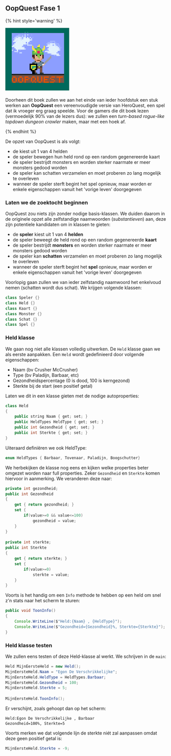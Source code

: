 <!---
1. Basis klassen monster, schat en helden met nodige properties
2. Random monster generator
3. Constructor om helden in te stellen + static kaartgenerator
4. Lijst van monsters, dictionary van schatten
5. overerving van monsters en kamers
6. exception handling voor user input
7. abstracte gameelement klasse
8. held+inventaris , kaart+monster+held
9. spelmanager
10. klaarmaken voor de toekomst ?--->

## OopQuest Fase 1

<!---NOBOOKSTART--->
{% hint style='warning' %}
<!---NOBOOKEND--->
<!---{aside}--->
<!--- {float:right, width:50%} --->
![](../assets/oopquesttitel.png)

Doorheen dit boek zullen we aan het einde van ieder hoofdstuk een stuk werken aan **OopQuest** een vereenvoudigde versie van HeroQuest, een spel dat ik vroeger erg graag speelde. Voor de gamers die dit boek lezen (vermoedelijk 90% van de lezers dus): we zullen een *turn-based rogue-like topdown dungeon crawler* maken, maar met een hoek af.
<!---{/aside}--->
<!---NOBOOKSTART--->
{% endhint %}
<!---NOBOOKEND--->



De opzet van OopQuest is als volgt:
* de kiest uit 1 van 4 helden
* de speler bewegen hun held rond op een random gegenereerde kaart
* de speler bestrijdt monsters en worden sterker naarmate er meer monsters gedood worden
* de speler kan schatten verzamelen en moet proberen zo lang mogelijk te overleven
* wanneer de speler sterft begint het spel opnieuw, maar worden er enkele eigenschappen vanuit het 'vorige leven' doorgegeven


### Laten we de zoektocht beginnen

OopQuest zou niets zijn zonder nodige basis-klassen. We duiden daarom in de originele opzet alle zelfstandige naamwoorden (*substantieven*) aan, deze zijn potentiele kandidaten om in klassen te gieten:

* de **speler** kiest uit 1 van 4 **helden**
* de speler beweegt de held rond op een random gegenereerde **kaart**
* de speler bestrijdt **monsters** en worden sterker naarmate er meer monsters gedood worden
* de speler kan **schatten** verzamelen en moet proberen zo lang mogelijk te overleven
* wanneer de speler sterft begint het **spel** opnieuw, maar worden er enkele eigenschappen vanuit het 'vorige leven' doorgegeven

Voorlopig gaan zullen we van ieder zelfstandig naamwoord het enkelvoud nemen (schatten wordt dus schat).
We krijgen volgende klassen:

```java
class Speler {}
class Held {}
class Kaart {}
class Monster {}
class Schat {}
class Spel {}
```

### Held klasse

We gaan nog niet alle klassen volledig uitwerken. De ``Held`` klasse gaan we als eerste aanpakken. Een ``Held`` wordt gedefinieerd door volgende eigenschappen:
* Naam (bv Crusher McCrusher)
* Type (bv Paladijn, Barbaar, etc)
* Gezondheidspercentage (0 is dood, 100 is kerngezond)
* Sterkte bij de start (een positief getal)

Laten we dit in een klasse gieten met de nodige autoproperties:

```java
class Held
{
    public string Naam { get; set; }
    public HeldTypes HeldType { get; set; }
    public int Gezondheid { get; set; }
    public int Sterkte { get; set; }
}
```

Uiteraard definiëren we ook HeldType:
```java
enum HeldTypes { Barbaar, Tovenaar, Paladijn, Boogschutter}
```

We herbekijken de klasse nog eens en kijken welke properties beter omgezet worden naar full properties. Zeker ``Gezondheid`` en ``Sterkte`` komen hiervoor in aanmerking. We veranderen deze naar:

```csharp
private int gezondheid;
public int Gezondheid
{
    get { return gezondheid; }
    set { 
        if(value>=0 && value<=100)
            gezondheid = value; 
    }   
}

private int sterkte;
public int Sterkte
{
    get { return sterkte; }
    set {
        if(value>=0)
            sterkte = value; 
    }
}
```

Voorts is het handig om een ``Info`` methode te hebben op een held om snel z'n stats naar het scherm te sturen:

```java
public void ToonInfo()
{
    Console.WriteLine($"Held:{Naam} , {HeldType}");
    Console.WriteLine($"Gezondheid={Gezondheid}%, Sterkte={Sterkte}");
}
```
### Held klasse testen

We zullen eens testen of deze Held-klasse al werkt. We schrijven in de ``main``:

```java
Held MijnEersteHeld = new Held();
MijnEersteHeld.Naam = "Egon De Verschrikkelijke";
MijnEersteHeld.HeldType = HeldTypes.Barbaar;
MijnEersteHeld.Gezondheid = 100;
MijnEersteHeld.Sterkte = 5;

MijnEersteHeld.ToonInfo();
```
Er verschijnt, zoals gehoopt dan op het scherm:

```text
Held:Egon De Verschrikkelijke , Barbaar
Gezondheid=100%, Sterkte=5
```

Voorts merken we dat volgende lijn de sterkte niét zal aanpassen omdat deze geen positief getal is:
```java
MijnEersteHeld.Sterkte = -9;
```